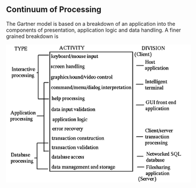 ## Continuum of Processing

The Gartner model is based on a breakdown of an application into the components of presentation, application logic and data handling. A finer grained breakdown is 

![continuum](../assets/continuum.gif)

